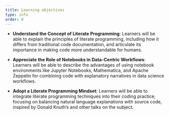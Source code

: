 ```yaml
---
title: Learning objectives
type: info
order: 0
---
```


- **Understand the Concept of Literate Programming**: Learners will be able to explain the principles of literate programming, including how it differs from traditional code documentation, and articulate its importance in making code more understandable for humans.

- **Appreciate the Role of Notebooks in Data-Centric Workflows**: Learners will be able to describe the advantages of using notebook environments like Jupyter Notebooks, Mathematica, and Apache Zeppelin for combining code with explanatory narratives in data science workflows.

- **Adopt a Literate Programming Mindset**: Learners will be able to integrate literate programming techniques into their coding practice, focusing on balancing natural language explanations with source code, inspired by Donald Knuth’s and other talks on the subject.
